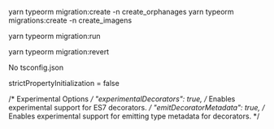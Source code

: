 yarn typeorm migration:create -n create_orphanages
yarn typeorm migrations:create -n create_imagens

yarn typeorm migration:run

yarn typeorm migration:revert


 No tsconfig.json
 
 strictPropertyInitialization = false
 
/* Experimental Options */
"experimentalDecorators": true,        /* Enables experimental support for ES7 decorators. */
"emitDecoratorMetadata": true,         /* Enables experimental support for emitting type metadata for decorators. */
